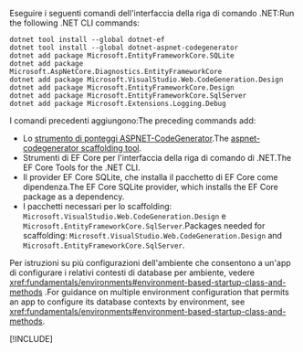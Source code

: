 <span data-ttu-id="197dd-101">Eseguire i seguenti comandi dell'interfaccia della riga di comando .NET:</span><span class="sxs-lookup"><span data-stu-id="197dd-101">Run the following .NET CLI commands:</span></span>

```dotnetcli
dotnet tool install --global dotnet-ef
dotnet tool install --global dotnet-aspnet-codegenerator
dotnet add package Microsoft.EntityFrameworkCore.SQLite
dotnet add package Microsoft.AspNetCore.Diagnostics.EntityFrameworkCore
dotnet add package Microsoft.VisualStudio.Web.CodeGeneration.Design
dotnet add package Microsoft.EntityFrameworkCore.Design
dotnet add package Microsoft.EntityFrameworkCore.SqlServer
dotnet add package Microsoft.Extensions.Logging.Debug
```

<span data-ttu-id="197dd-102">I comandi precedenti aggiungono:</span><span class="sxs-lookup"><span data-stu-id="197dd-102">The preceding commands add:</span></span>

* <span data-ttu-id="197dd-103">Lo [strumento di ponteggi ASPNET-CodeGenerator](xref:fundamentals/tools/dotnet-aspnet-codegenerator).</span><span class="sxs-lookup"><span data-stu-id="197dd-103">The [aspnet-codegenerator scaffolding tool](xref:fundamentals/tools/dotnet-aspnet-codegenerator).</span></span>
* <span data-ttu-id="197dd-104">Strumenti di EF Core per l'interfaccia della riga di comando di .NET.</span><span class="sxs-lookup"><span data-stu-id="197dd-104">The EF Core Tools for the .NET CLI.</span></span>
* <span data-ttu-id="197dd-105">Il provider EF Core SQLite, che installa il pacchetto di EF Core come dipendenza.</span><span class="sxs-lookup"><span data-stu-id="197dd-105">The EF Core SQLite provider, which installs the EF Core package as a dependency.</span></span>
* <span data-ttu-id="197dd-106">I pacchetti necessari per lo scaffolding: `Microsoft.VisualStudio.Web.CodeGeneration.Design` e `Microsoft.EntityFrameworkCore.SqlServer`.</span><span class="sxs-lookup"><span data-stu-id="197dd-106">Packages needed for scaffolding: `Microsoft.VisualStudio.Web.CodeGeneration.Design` and `Microsoft.EntityFrameworkCore.SqlServer`.</span></span>

<span data-ttu-id="197dd-107">Per istruzioni su più configurazioni dell'ambiente che consentono a un'app di configurare i relativi contesti di database per ambiente, vedere <xref:fundamentals/environments#environment-based-startup-class-and-methods> .</span><span class="sxs-lookup"><span data-stu-id="197dd-107">For guidance on multiple environment configuration that permits an app to configure its database contexts by environment, see <xref:fundamentals/environments#environment-based-startup-class-and-methods>.</span></span>

[!INCLUDE[](~/includes/scaffoldTFM-5.md)]
